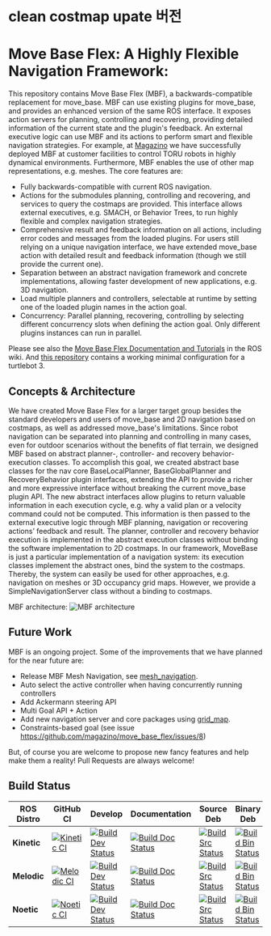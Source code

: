 # clean costmap upate 버전
# Move Base Flex: A Highly Flexible Navigation Framework:

This repository contains Move Base Flex (MBF), a backwards-compatible replacement for move_base. MBF can use existing plugins for move_base, and provides an enhanced version of the same ROS interface. It exposes action servers for planning, controlling and recovering, providing detailed information of the current state and the plugin's feedback. An external executive logic can use MBF and its actions to perform smart and flexible navigation strategies. For example, at [Magazino](https://www.magazino.eu/?lang=en) we have successfully deployed MBF at customer facilities to control TORU robots in highly dynamical environments. Furthermore, MBF enables the use of other map representations, e.g. meshes. The core features are:
 
* Fully backwards-compatible with current ROS navigation.
* Actions for the submodules planning, controlling and recovering, and services to query the costmaps are provided. This interface allows external executives, e.g. SMACH, or Behavior Trees, to run highly flexible and complex navigation strategies.
* Comprehensive result and feedback information on all actions, including error codes and messages from the loaded plugins. For users still relying on a unique navigation interface, we have extended move_base action with detailed result and feedback information (though we still provide the current one).
* Separation between an abstract navigation framework and concrete implementations, allowing faster development of new applications, e.g. 3D navigation.
* Load multiple planners and controllers, selectable at runtime by setting one of the loaded plugin names in the action goal. 
* Concurrency: Parallel planning, recovering, controlling by selecting different concurrency slots when defining the action goal. Only different plugins instances can run in parallel.

Please see also the [Move Base Flex Documentation and Tutorials](https://wiki.ros.org/move_base_flex) in the ROS wiki. And [this repository](https://github.com/Rayman/turtlebot3_mbf) contains a working minimal configuration for a turtlebot 3.

## Concepts & Architecture

We have created Move Base Flex for a larger target group besides the standard developers and users of move_base and 2D navigation based on costmaps, as well as addressed move_base's limitations. Since robot navigation can be separated into planning and controlling in many cases, even for outdoor scenarios without the benefits of flat terrain, we designed MBF based on abstract planner-, controller- and recovery behavior-execution classes. To accomplish this goal, we created abstract base classes for the nav core BaseLocalPlanner, BaseGlobalPlanner and RecoveryBehavior plugin interfaces, extending the API to provide a richer and more expressive interface without breaking the current move_base plugin API. The new abstract interfaces allow plugins to return valuable information in each execution cycle, e.g. why a valid plan or a velocity command could not be computed. This information is then passed to the external executive logic through MBF planning, navigation or recovering actions’ feedback and result. The planner, controller and recovery behavior execution is implemented in the abstract execution classes without binding the software implementation to 2D costmaps. In our framework, MoveBase is just a particular implementation of a navigation system: its execution classes implement the abstract ones, bind the system to the costmaps. Thereby, the system can easily be used for other approaches, e.g. navigation on meshes or 3D occupancy grid maps. However, we provide a SimpleNavigationServer class without a binding to costmaps.

MBF architecture:
![MBF architecture](doc/images/move_base_flex.png)

## Future Work
MBF is an ongoing project. Some of the improvements that we have planned for the near future are:

* Release MBF Mesh Navigation, see [mesh_navigation](https://github.com/uos/mesh_navigation).
* Auto select the active controller when having concurrently running controllers
* Add Ackermann steering API
* Multi Goal API + Action
* Add new navigation server and core packages using [grid_map](https://wiki.ros.org/grid_map).
* Constraints-based goal (see issue https://github.com/magazino/move_base_flex/issues/8)

But, of course you are welcome to propose new fancy features and help make them a reality! Pull Requests are always welcome!

## Build Status

| ROS Distro  | GitHub CI | Develop | Documentation | Source Deb | Binary Deb |
|-------------|-----------|---------|---------------|------------|------------|
| **Kinetic** | [![Kinetic CI](https://github.com/magazino/move_base_flex/workflows/Kinetic%20CI/badge.svg)](https://github.com/magazino/move_base_flex/actions?query=workflow%3A%22Kinetic+CI%22) | [![Build Dev Status](http://build.ros.org/buildStatus/icon?job=Kdev__move_base_flex__ubuntu_xenial_amd64)](http://build.ros.org/job/Kdev__move_base_flex__ubuntu_xenial_amd64) | [![Build Doc Status](http://build.ros.org/buildStatus/icon?job=Kdoc__move_base_flex__ubuntu_xenial_amd64)](http://build.ros.org/job/Kdoc__move_base_flex__ubuntu_xenial_amd64) | [![Build Src Status](http://build.ros.org/buildStatus/icon?job=Ksrc_uX__move_base_flex__ubuntu_xenial__source)](http://build.ros.org/job/Ksrc_uX__move_base_flex__ubuntu_xenial__source) | [![Build Bin Status](http://build.ros.org/buildStatus/icon?job=Kbin_uX64__move_base_flex__ubuntu_xenial_amd64__binary)](http://build.ros.org/job/Kbin_uX64__move_base_flex__ubuntu_xenial_amd64__binary) |
| **Melodic** | [![Melodic CI](https://github.com/magazino/move_base_flex/workflows/Melodic%20CI/badge.svg)](https://github.com/magazino/move_base_flex/actions?query=workflow%3A%22Melodic+CI%22) | [![Build Dev Status](http://build.ros.org/buildStatus/icon?job=Mdev__move_base_flex__ubuntu_bionic_amd64)](http://build.ros.org/job/Mdev__move_base_flex__ubuntu_bionic_amd64) | [![Build Doc Status](http://build.ros.org/buildStatus/icon?job=Mdoc__move_base_flex__ubuntu_bionic_amd64)](http://build.ros.org/job/Mdoc__move_base_flex__ubuntu_bionic_amd64) | [![Build Src Status](http://build.ros.org/buildStatus/icon?job=Msrc_uB__move_base_flex__ubuntu_bionic__source)](http://build.ros.org/job/Msrc_uB__move_base_flex__ubuntu_bionic__source) | [![Build Bin Status](http://build.ros.org/buildStatus/icon?job=Mbin_uB64__move_base_flex__ubuntu_bionic_amd64__binary)](http://build.ros.org/job/Mbin_uB64__move_base_flex__ubuntu_bionic_amd64__binary) |
| **Noetic**  | [![Noetic CI](https://github.com/magazino/move_base_flex/workflows/Noetic%20CI/badge.svg)](https://github.com/magazino/move_base_flex/actions?query=workflow%3A%22Noetic+CI%22) | [![Build Dev Status](http://build.ros.org/buildStatus/icon?job=Ndev__move_base_flex__ubuntu_focal_amd64)](http://build.ros.org/job/Ndev__move_base_flex__ubuntu_focal_amd64) | [![Build Doc Status](http://build.ros.org/buildStatus/icon?job=Ndoc__move_base_flex__ubuntu_focal_amd64)](http://build.ros.org/job/Ndoc__move_base_flex__ubuntu_focal_amd64) | [![Build Src Status](http://build.ros.org/buildStatus/icon?job=Nsrc_uF__move_base_flex__ubuntu_focal__source)](http://build.ros.org/job/Nsrc_uF__move_base_flex__ubuntu_focal__source) | [![Build Bin Status](http://build.ros.org/buildStatus/icon?job=Nbin_uF64__move_base_flex__ubuntu_focal_amd64__binary)](http://build.ros.org/job/Nbin_uF64__move_base_flex__ubuntu_focal_amd64__binary) | 

